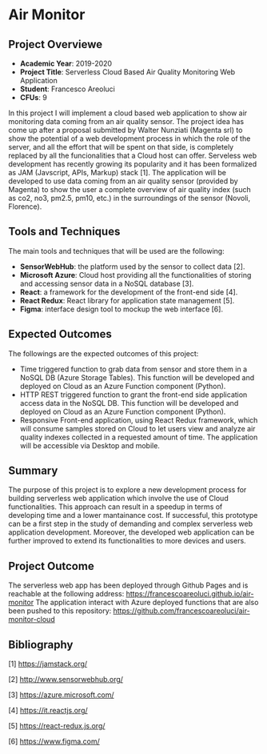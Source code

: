 
# Air Monitor

## Project Overviewe

- **Academic Year**: 2019-2020
- **Project Title**: Serverless Cloud Based Air Quality Monitoring Web Application
- **Student**: Francesco Areoluci
- **CFUs**: 9

In this project I will implement a cloud based web application to show air monitoring data coming from an air quality sensor. The project idea has come up after a proposal submitted by Walter Nunziati (Magenta srl) to show the potential of a web development process in which the role of the server, and all the effort that will be spent on that side, is completely replaced by all the funcionalities that a Cloud host can offer. Serveless web development has recently growing its popularity and it has been formalized as JAM (Javscript, APIs, Markup) stack [1]. The application will be developed to use data coming from an air quality sensor (provided by Magenta) to show the user a complete overview of air quality index (such as co2, no3, pm2.5, pm10, etc.) in the surroundings of the sensor (Novoli, Florence).

## Tools and Techniques

The main tools and techniques that will be used are the following:
- **SensorWebHub**: the platform used by the sensor to collect data \[2\]. 
- **Microsoft Azure**: Cloud host providing all the functionalities of storing and accessing sensor data in a NoSQL database \[3\].
- **React**: a framework for the development of the front-end side \[4\].
- **React Redux**: React library for application state management \[5\].
- **Figma**: interface design tool to mockup the web interface \[6\].

## Expected Outcomes

The followings are the expected outcomes of this project:
- Time triggered function to grab data from sensor and store them in a NoSQL DB (Azure Storage Tables). This function will be developed and deployed on Cloud as an Azure Function component (Python). 
- HTTP REST triggered function to grant the front-end side application access data in the NoSQL DB. This function will be developed and deployed on Cloud as an Azure Function component (Python).
- Responsive Front-end application, using React Redux framework, which will consume samples stored on Cloud to let users view and analyze air quality indexes collected in a requested amount of time. The application will be accessible via Desktop and mobile.

## Summary

The purpose of this project is to explore a new development process for building serverless web application which involve the use of Cloud functionalities. This approach can result in a speedup in terms of developing time and a lower mantainance cost. If successful, this prototype can be a first step in the study of demanding and complex serverless web application development. Moreover, the developed web application can be further improved to extend its functionalities to more devices and users.

## Project Outcome

The serverless web app has been deployed through Github Pages and is reachable at the following address: https://francescoareoluci.github.io/air-monitor
The application interact with Azure deployed functions that are also been pushed to this repository: https://github.com/francescoareoluci/air-monitor-cloud

## Bibliography

\[1\] https://jamstack.org/

\[2\] http://www.sensorwebhub.org/

\[3\] https://azure.microsoft.com/

\[4\] https://it.reactjs.org/

\[5\] https://react-redux.js.org/

\[6\] https://www.figma.com/
